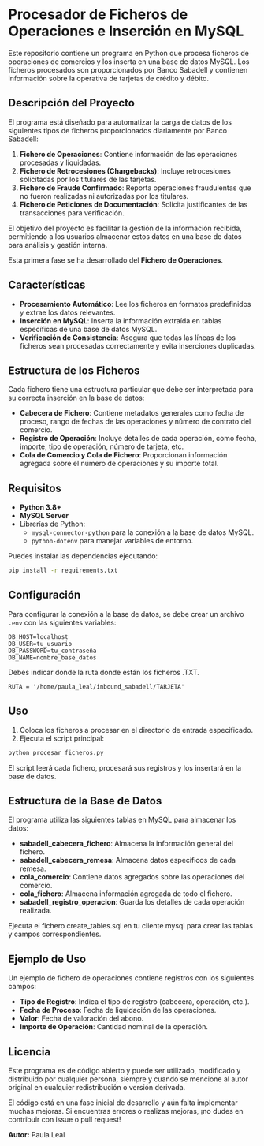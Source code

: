 # Procesador de Ficheros de Operaciones e Inserción en MySQL

Este repositorio contiene un programa en Python que procesa ficheros de operaciones de comercios y los inserta en una base de datos MySQL. Los ficheros procesados son proporcionados por Banco Sabadell y contienen información sobre la operativa de tarjetas de crédito y débito.

## Descripción del Proyecto

El programa está diseñado para automatizar la carga de datos de los siguientes tipos de ficheros proporcionados diariamente por Banco Sabadell:

1. **Fichero de Operaciones**: Contiene información de las operaciones procesadas y liquidadas.
2. **Fichero de Retrocesiones (Chargebacks)**: Incluye retrocesiones solicitadas por los titulares de las tarjetas.
3. **Fichero de Fraude Confirmado**: Reporta operaciones fraudulentas que no fueron realizadas ni autorizadas por los titulares.
4. **Fichero de Peticiones de Documentación**: Solicita justificantes de las transacciones para verificación.

El objetivo del proyecto es facilitar la gestión de la información recibida, permitiendo a los usuarios almacenar estos datos en una base de datos para análisis y gestión interna.

Esta primera fase se ha desarrollado del **Fichero de Operaciones**.

## Características

- **Procesamiento Automático**: Lee los ficheros en formatos predefinidos y extrae los datos relevantes.
- **Inserción en MySQL**: Inserta la información extraída en tablas específicas de una base de datos MySQL.
- **Verificación de Consistencia**: Asegura que todas las líneas de los ficheros sean procesadas correctamente y evita inserciones duplicadas.

## Estructura de los Ficheros

Cada fichero tiene una estructura particular que debe ser interpretada para su correcta inserción en la base de datos:

- **Cabecera de Fichero**: Contiene metadatos generales como fecha de proceso, rango de fechas de las operaciones y número de contrato del comercio.
- **Registro de Operación**: Incluye detalles de cada operación, como fecha, importe, tipo de operación, número de tarjeta, etc.
- **Cola de Comercio y Cola de Fichero**: Proporcionan información agregada sobre el número de operaciones y su importe total.

## Requisitos

- **Python 3.8+**
- **MySQL Server**
- Librerías de Python:
  - `mysql-connector-python` para la conexión a la base de datos MySQL.
  - `python-dotenv` para manejar variables de entorno.

Puedes instalar las dependencias ejecutando:

```bash
pip install -r requirements.txt
```

## Configuración

Para configurar la conexión a la base de datos, se debe crear un archivo `.env` con las siguientes variables:

```env
DB_HOST=localhost
DB_USER=tu_usuario
DB_PASSWORD=tu_contraseña
DB_NAME=nombre_base_datos
```

Debes indicar donde la ruta donde están los ficheros .TXT.
```
RUTA = '/home/paula_leal/inbound_sabadell/TARJETA'
```
## Uso

1. Coloca los ficheros a procesar en el directorio de entrada especificado.
2. Ejecuta el script principal:

```bash
python procesar_ficheros.py
```

El script leerá cada fichero, procesará sus registros y los insertará en la base de datos.


## Estructura de la Base de Datos

El programa utiliza las siguientes tablas en MySQL para almacenar los datos:

- **sabadell\_cabecera\_fichero**: Almacena la información general del fichero.
- **sabadell\_cabecera\_remesa**: Almacena datos específicos de cada remesa.
- **cola\_comercio**: Contiene datos agregados sobre las operaciones del comercio.
- **cola\_fichero**: Almacena información agregada de todo el fichero.
- **sabadell\_registro\_operacion**: Guarda los detalles de cada operación realizada.

Ejecuta el fichero create_tables.sql en tu cliente mysql para crear las tablas y campos correspondientes.

## Ejemplo de Uso

Un ejemplo de fichero de operaciones contiene registros con los siguientes campos:

- **Tipo de Registro**: Indica el tipo de registro (cabecera, operación, etc.).
- **Fecha de Proceso**: Fecha de liquidación de las operaciones.
- **Valor**: Fecha de valoración del abono.
- **Importe de Operación**: Cantidad nominal de la operación.


## Licencia

Este programa es de código abierto y puede ser utilizado, modificado y distribuido por cualquier persona, siempre y cuando se mencione al autor original en cualquier redistribución o versión derivada.

El código está en una fase inicial de desarrollo y aún falta implementar muchas mejoras. Si encuentras errores o realizas mejoras, ¡no dudes en contribuir con issue o pull request!

**Autor:** Paula Leal
